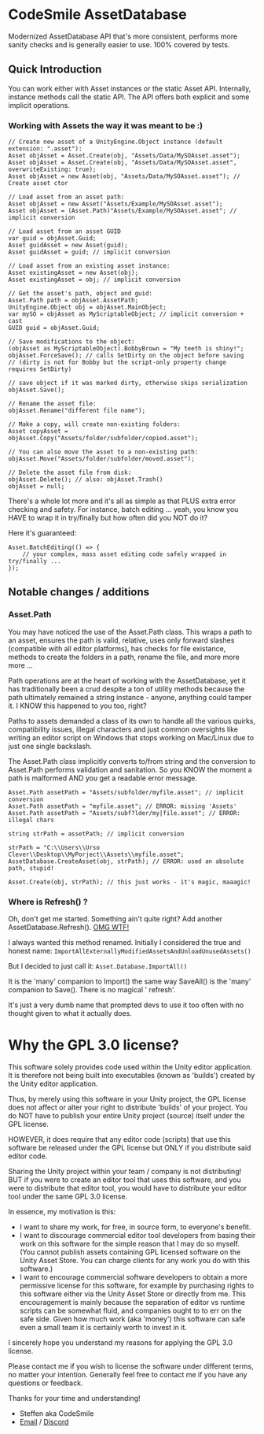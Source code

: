 # CodeSmile AssetDatabase

Modernized AssetDatabase API that's more consistent, performs more sanity checks and is generally easier to use. 100%
covered by tests.

## Quick Introduction

You can work either with Asset instances or the static Asset API. Internally, instance methods call the static API. The
API offers both explicit and some implicit operations.

### Working with Assets the way it was meant to be :)

```
// Create new asset of a UnityEngine.Object instance (default extension: ".asset"):
Asset objAsset = Asset.Create(obj, "Assets/Data/MySOAsset.asset");
Asset objAsset = Asset.Create(obj, "Assets/Data/MySOAsset.asset", overwriteExisting: true);
Asset objAsset = new Asset(obj, "Assets/Data/MySOAsset.asset"); // Create asset ctor

// Load asset from an asset path:
Asset objAsset = new Asset("Assets/Example/MySOAsset.asset");
Asset objAsset = (Asset.Path)"Assets/Example/MySOAsset.asset"; // implicit conversion

// Load asset from an asset GUID
var guid = objAsset.Guid;
Asset guidAsset = new Asset(guid);
Asset guidAsset = guid; // implicit conversion

// Load asset from an existing asset instance:
Asset existingAsset = new Asset(obj);
Asset existingAsset = obj; // implicit conversion

// Get the asset's path, object and guid:
Asset.Path path = objAsset.AssetPath;
UnityEngine.Object obj = objAsset.MainObject;
var mySO = objAsset as MyScriptableObject; // implicit conversion + cast
GUID guid = objAsset.Guid;

// Save modifications to the object:
(objAsset as MyScriptableObject).BobbyBrown = "My teeth is shiny!";
objAsset.ForceSave(); // calls SetDirty on the object before saving
// (dirty is not for Bobby but the script-only property change requires SetDirty) 

// save object if it was marked dirty, otherwise skips serialization
objAsset.Save();

// Rename the asset file:
objAsset.Rename("different file name");

// Make a copy, will create non-existing folders:
Asset copyAsset = objAsset.Copy("Assets/folder/subfolder/copied.asset");

// You can also move the asset to a non-existing path:
objAsset.Move("Assets/folder/subfolder/moved.asset");

// Delete the asset file from disk: 
objAsset.Delete(); // also: objAsset.Trash()
objAsset = null;
```

There's a whole lot more and it's all as simple as that PLUS extra error checking and safety. For instance, batch
editing ... yeah, you know you HAVE to wrap it in try/finally but how often did you NOT do it?

Here it's guaranteed:

```
Asset.BatchEditing(() => {
    // your complex, mass asset editing code safely wrapped in try/finally ...
});
```

## Notable changes / additions

### Asset.Path

You may have noticed the use of the Asset.Path class. This wraps a path to an asset, ensures the path is valid,
relative, uses only forward slashes (compatible with all editor platforms), has checks for file existance, methods to
create the folders in a path, rename the file, and more more more ...

Path operations are at the heart of working with the AssetDatabase, yet it has traditionally been a crud despite a ton
of utility methods because the path ultimately remained a string instance - anyone, anything could tamper it. I KNOW
this happened to you too, right?

Paths to assets demanded a class of its own to handle all the various quirks, compatibility issues, illegal characters
and just common oversights like writing an editor script on Windows that stops working on Mac/Linux due to just one
single backslash.

The Asset.Path class implicitly converts to/from string and the conversion to Asset.Path performs validation and
sanitation. So you KNOW the moment a path is malformed AND you get a readable error message.

```
Asset.Path assetPath = "Assets/subfolder/myfile.asset"; // implicit conversion
Asset.Path assetPath = "myfile.asset"; // ERROR: missing 'Assets'
Asset.Path assetPath = "Assets/subf?lder/my|file.asset"; // ERROR: illegal chars

string strPath = assetPath; // implicit conversion

strPath = "C:\\Users\\Urso Clever\\Desktop\\MyPorject\\Assets\\myfile.asset";
AssetDatabase.CreateAsset(obj, strPath); // ERROR: used an absolute path, stupid!

Asset.Create(obj, strPath); // this just works - it's magic, maaagic!
```

### Where is Refresh() ?

Oh, don't get me started. Something ain't quite right? Add another
AssetDatabase.Refresh(). [OMG WTF!](https://forum.unity.com/threads/calling-assetdatabase-refresh-mandatory-reading-or-face-the-consequences.1330947/)

I always wanted this method renamed. Initially I considered the true and honest
name: `ImportAllExternallyModifiedAssetsAndUnloadUnusedAssets()`

But I decided to just call it: `Asset.Database.ImportAll()`

It is the 'many' companion to Import() the same way SaveAll() is the 'many' companion to Save(). There is no magical '
refresh'.

It's just a very dumb name that prompted devs to use it too often with no thought given to what it actually does.

# Why the GPL 3.0 license?

This software solely provides code used within the Unity editor application.
It is therefore not being built into executables (known as 'builds') created
by the Unity editor application.

Thus, by merely using this software in your Unity project, the GPL license
does not affect or alter your right to distribute 'builds' of your project.
You do NOT have to publish your entire Unity project (source) itself under the
GPL license.

HOWEVER, it does require that any editor code (scripts) that use this software
be released under the GPL license but ONLY if you distribute said editor code.

Sharing the Unity project within your team / company is not distributing!
BUT if you were to create an editor tool that uses this software, and you were
to distribute that editor tool, you would have to distribute your editor tool
under the same GPL 3.0 license.

In essence, my motivation is this:

- I want to share my work, for free, in source form, to everyone's benefit.
- I want to discourage commercial editor tool developers from basing their
  work on this software for the simple reason that I may do so myself.
  (You cannot publish assets containing GPL licensed software on the Unity
  Asset Store. You can charge clients for any work you do with this software.)
- I want to encourage commercial software developers to obtain a more
  permissive license for this software, for example by purchasing rights to
  this software either via the Unity Asset Store or directly from me.
  This encouragement is mainly because the separation of editor vs runtime
  scripts can be somewhat fluid, and companies ought to to err on the safe
  side. Given how much work (aka 'money') this software can safe even a small
  team it is certainly worth to invest in it.

I sincerely hope you understand my reasons for applying the GPL 3.0 license.

Please contact me if you wish to license the software under different terms,
no matter your intention. Generally feel free to contact me if you have any
questions or feedback.

Thanks for your time and understanding!

- Steffen aka CodeSmile
- [Email](mailto:steffen@steffenitterheim.de) / [Discord](https://discord.gg/JN3Jz8qkeV)
